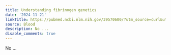 ```yaml
---
title: Understanding fibrinogen genetics
date: '2024-11-21'
linkTitle: https://pubmed.ncbi.nlm.nih.gov/39570600/?utm_source=curl&utm_medium=rss&utm_campaign=journals&utm_content=7603509&fc=None&ff=20241125170911&v=2.18.0.post9+e462414
source: Blood
description: No ...
disable_comments: true
---
```

No ...
